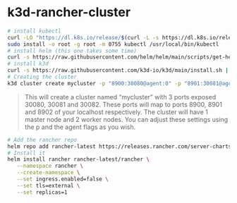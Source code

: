 # k3d-rancher-cluster
```sh
# install kubectl
curl -LO "https://dl.k8s.io/release/$(curl -L -s https://dl.k8s.io/release/stable.txt)/bin/linux/amd64/kubectl"
sudo install -o root -g root -m 0755 kubectl /usr/local/bin/kubectl
# install helm (this one takes some time)
curl -s https://raw.githubusercontent.com/helm/helm/main/scripts/get-helm-3 | bash
# install k3d
curl -s https://raw.githubusercontent.com/k3d-io/k3d/main/install.sh | bash
# Creating the cluster 
k3d cluster create mycluster -p "8900:30080@agent:0" -p "8901:30081@agent:0" -p "8902:30082@agent:0" --agents 2

```
> This will create a cluster named “mycluster” with 3 ports exposed 30080, 30081 and 30082. These ports will map to ports 8900, 8901 and 8902 of your localhost respectively. The cluster will have 1 master node and 2 worker nodes. You can adjust these settings using the p and the agent flags as you wish.


```sh
# Add the rancher repo 
helm repo add rancher-latest https://releases.rancher.com/server-charts/latest
# Install it 
helm install rancher rancher-latest/rancher \
   --namespace rancher \
   --create-namespace \
   --set ingress.enabled=false \
   --set tls=external \
   --set replicas=1
```